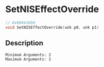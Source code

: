 # SetNISEffectOverride
```c
// 0x004416b0
void SetNISEffectOverride(unk p0, unk p1)
```
## Description
```
Minimum Arguments: 2
Maximum Arguments: 2
```
